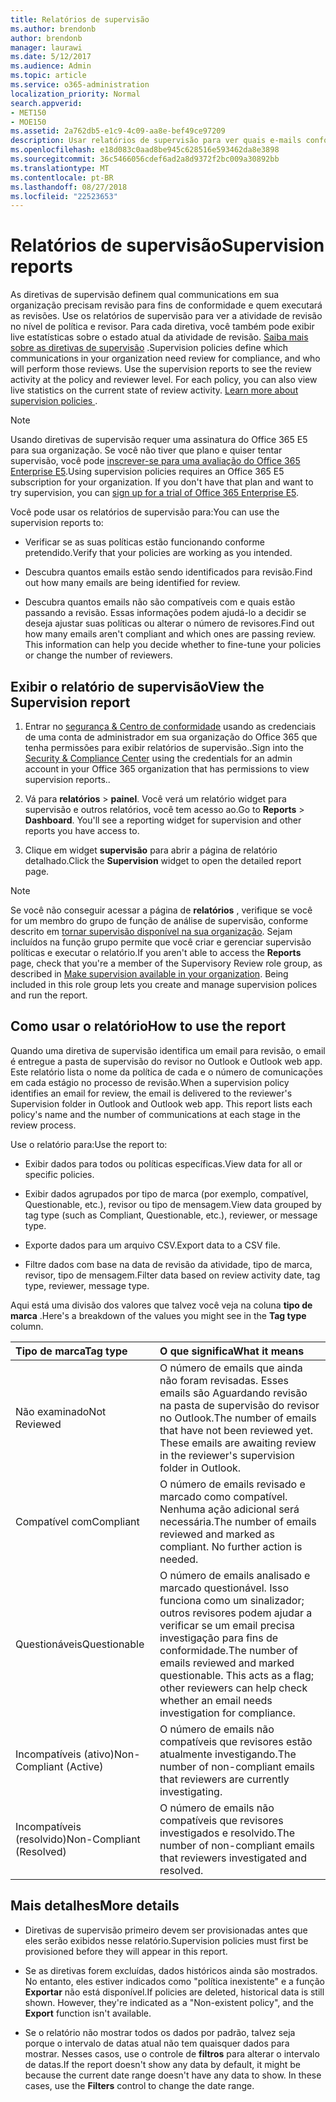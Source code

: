 ```yaml
---
title: Relatórios de supervisão
ms.author: brendonb
author: brendonb
manager: laurawi
ms.date: 5/12/2017
ms.audience: Admin
ms.topic: article
ms.service: o365-administration
localization_priority: Normal
search.appverid:
- MET150
- MOE150
ms.assetid: 2a762db5-e1c9-4c09-aa8e-bef49ce97209
description: Usar relatórios de supervisão para ver quais e-mails conformidade precisa revisar e quem ele deve executar.
ms.openlocfilehash: e18d083c0aad8be945c628516e593462da8e3898
ms.sourcegitcommit: 36c5466056cdef6ad2a8d9372f2bc009a30892bb
ms.translationtype: MT
ms.contentlocale: pt-BR
ms.lasthandoff: 08/27/2018
ms.locfileid: "22523653"
---
```

# <a name="supervision-reports"></a><span data-ttu-id="646f0-103">Relatórios de supervisão</span><span class="sxs-lookup"><span data-stu-id="646f0-103">Supervision reports</span></span>

<span data-ttu-id="646f0-p101">As diretivas de supervisão definem qual communications em sua organização precisam revisão para fins de conformidade e quem executará as revisões. Use os relatórios de supervisão para ver a atividade de revisão no nível de política e revisor. Para cada diretiva, você também pode exibir live estatísticas sobre o estado atual da atividade de revisão. [Saiba mais sobre as diretivas de supervisão](configure-supervision-policies.md) .</span><span class="sxs-lookup"><span data-stu-id="646f0-p101">Supervision policies define which communications in your organization need review for compliance, and who will perform those reviews. Use the supervision reports to see the review activity at the policy and reviewer level. For each policy, you can also view live statistics on the current state of review activity. [Learn more about supervision policies ](configure-supervision-policies.md) .</span></span> 
  
> [!NOTE]
> <span data-ttu-id="646f0-p102">Usando diretivas de supervisão requer uma assinatura do Office 365 E5 para sua organização. Se você não tiver que plano e quiser tentar supervisão, você pode [inscrever-se para uma avaliação do Office 365 Enterprise E5](https://go.microsoft.com/fwlink/p/?LinkID=698279).</span><span class="sxs-lookup"><span data-stu-id="646f0-p102">Using supervision policies requires an Office 365 E5 subscription for your organization. If you don't have that plan and want to try supervision, you can [sign up for a trial of Office 365 Enterprise E5](https://go.microsoft.com/fwlink/p/?LinkID=698279).</span></span> 
  
<span data-ttu-id="646f0-110">Você pode usar os relatórios de supervisão para:</span><span class="sxs-lookup"><span data-stu-id="646f0-110">You can use the supervision reports to:</span></span>
  
- <span data-ttu-id="646f0-111">Verificar se as suas políticas estão funcionando conforme pretendido.</span><span class="sxs-lookup"><span data-stu-id="646f0-111">Verify that your policies are working as you intended.</span></span> 
    
- <span data-ttu-id="646f0-112">Descubra quantos emails estão sendo identificados para revisão.</span><span class="sxs-lookup"><span data-stu-id="646f0-112">Find out how many emails are being identified for review.</span></span>
    
- <span data-ttu-id="646f0-p103">Descubra quantos emails não são compatíveis com e quais estão passando a revisão. Essas informações podem ajudá-lo a decidir se deseja ajustar suas políticas ou alterar o número de revisores.</span><span class="sxs-lookup"><span data-stu-id="646f0-p103">Find out how many emails aren't compliant and which ones are passing review. This information can help you decide whether to fine-tune your policies or change the number of reviewers.</span></span>
    
## <a name="view-the-supervision-report"></a><span data-ttu-id="646f0-115">Exibir o relatório de supervisão</span><span class="sxs-lookup"><span data-stu-id="646f0-115">View the Supervision report</span></span>

1. <span data-ttu-id="646f0-116">Entrar no [segurança &amp; Centro de conformidade](https://protection.office.com/) usando as credenciais de uma conta de administrador em sua organização do Office 365 que tenha permissões para exibir relatórios de supervisão..</span><span class="sxs-lookup"><span data-stu-id="646f0-116">Sign into the [Security &amp; Compliance Center](https://protection.office.com/) using the credentials for an admin account in your Office 365 organization that has permissions to view supervision reports..</span></span> 
    
2. <span data-ttu-id="646f0-p104">Vá para **relatórios** \> **painel**. Você verá um relatório widget para supervisão e outros relatórios, você tem acesso ao.</span><span class="sxs-lookup"><span data-stu-id="646f0-p104">Go to **Reports** \> **Dashboard**. You'll see a reporting widget for supervision and other reports you have access to.</span></span>
    
3. <span data-ttu-id="646f0-119">Clique em widget **supervisão** para abrir a página de relatório detalhado.</span><span class="sxs-lookup"><span data-stu-id="646f0-119">Click the **Supervision** widget to open the detailed report page.</span></span> 
    
> [!NOTE]
> <span data-ttu-id="646f0-p105">Se você não conseguir acessar a página de **relatórios** , verifique se você for um membro do grupo de função de análise de supervisão, conforme descrito em [tornar supervisão disponível na sua organização](configure-supervision-policies.md#SRavailable). Sejam incluídos na função grupo permite que você criar e gerenciar supervisão políticas e executar o relatório.</span><span class="sxs-lookup"><span data-stu-id="646f0-p105">If you aren't able to access the **Reports** page, check that you're a member of the Supervisory Review role group, as described in [Make supervision available in your organization](configure-supervision-policies.md#SRavailable). Being included in this role group lets you create and manage supervision polices and run the report.</span></span> 
  
## <a name="how-to-use-the-report"></a><span data-ttu-id="646f0-122">Como usar o relatório</span><span class="sxs-lookup"><span data-stu-id="646f0-122">How to use the report</span></span>

<span data-ttu-id="646f0-p106">Quando uma diretiva de supervisão identifica um email para revisão, o email é entregue a pasta de supervisão do revisor no Outlook e Outlook web app. Este relatório lista o nome da política de cada e o número de comunicações em cada estágio no processo de revisão.</span><span class="sxs-lookup"><span data-stu-id="646f0-p106">When a supervision policy identifies an email for review, the email is delivered to the reviewer's Supervision folder in Outlook and Outlook web app. This report lists each policy's name and the number of communications at each stage in the review process.</span></span>
  
<span data-ttu-id="646f0-125">Use o relatório para:</span><span class="sxs-lookup"><span data-stu-id="646f0-125">Use the report to:</span></span>
  
- <span data-ttu-id="646f0-126">Exibir dados para todos ou políticas específicas.</span><span class="sxs-lookup"><span data-stu-id="646f0-126">View data for all or specific policies.</span></span>
    
- <span data-ttu-id="646f0-127">Exibir dados agrupados por tipo de marca (por exemplo, compatível, Questionable, etc.), revisor ou tipo de mensagem.</span><span class="sxs-lookup"><span data-stu-id="646f0-127">View data grouped by tag type (such as Compliant, Questionable, etc.), reviewer, or message type.</span></span>
    
- <span data-ttu-id="646f0-128">Exporte dados para um arquivo CSV.</span><span class="sxs-lookup"><span data-stu-id="646f0-128">Export data to a CSV file.</span></span>
    
- <span data-ttu-id="646f0-129">Filtre dados com base na data de revisão da atividade, tipo de marca, revisor, tipo de mensagem.</span><span class="sxs-lookup"><span data-stu-id="646f0-129">Filter data based on review activity date, tag type, reviewer, message type.</span></span>
    
<span data-ttu-id="646f0-130">Aqui está uma divisão dos valores que talvez você veja na coluna **tipo de marca** .</span><span class="sxs-lookup"><span data-stu-id="646f0-130">Here's a breakdown of the values you might see in the **Tag type** column.</span></span> 
  
|<span data-ttu-id="646f0-131">**Tipo de marca**</span><span class="sxs-lookup"><span data-stu-id="646f0-131">**Tag type**</span></span>|<span data-ttu-id="646f0-132">**O que significa**</span><span class="sxs-lookup"><span data-stu-id="646f0-132">**What it means**</span></span>|
|:-----|:-----|
|<span data-ttu-id="646f0-133">Não examinado</span><span class="sxs-lookup"><span data-stu-id="646f0-133">Not Reviewed</span></span>  <br/> |<span data-ttu-id="646f0-p107">O número de emails que ainda não foram revisadas. Esses emails são Aguardando revisão na pasta de supervisão do revisor no Outlook.</span><span class="sxs-lookup"><span data-stu-id="646f0-p107">The number of emails that have not been reviewed yet. These emails are awaiting review in the reviewer's supervision folder in Outlook.</span></span>  <br/> |
|<span data-ttu-id="646f0-136">Compatível com</span><span class="sxs-lookup"><span data-stu-id="646f0-136">Compliant</span></span>  <br/> |<span data-ttu-id="646f0-p108">O número de emails revisado e marcado como compatível. Nenhuma ação adicional será necessária.</span><span class="sxs-lookup"><span data-stu-id="646f0-p108">The number of emails reviewed and marked as compliant. No further action is needed.</span></span>  <br/> |
|<span data-ttu-id="646f0-139">Questionáveis</span><span class="sxs-lookup"><span data-stu-id="646f0-139">Questionable</span></span>  <br/> |<span data-ttu-id="646f0-p109">O número de emails analisado e marcado questionável. Isso funciona como um sinalizador; outros revisores podem ajudar a verificar se um email precisa investigação para fins de conformidade.</span><span class="sxs-lookup"><span data-stu-id="646f0-p109">The number of emails reviewed and marked questionable. This acts as a flag; other reviewers can help check whether an email needs investigation for compliance.</span></span>  <br/> |
|<span data-ttu-id="646f0-142">Incompatíveis (ativo)</span><span class="sxs-lookup"><span data-stu-id="646f0-142">Non-Compliant (Active)</span></span>  <br/> |<span data-ttu-id="646f0-143">O número de emails não compatíveis que revisores estão atualmente investigando.</span><span class="sxs-lookup"><span data-stu-id="646f0-143">The number of non-compliant emails that reviewers are currently investigating.</span></span>  <br/> |
|<span data-ttu-id="646f0-144">Incompatíveis (resolvido)</span><span class="sxs-lookup"><span data-stu-id="646f0-144">Non-Compliant (Resolved)</span></span>  <br/> |<span data-ttu-id="646f0-145">O número de emails não compatíveis que revisores investigados e resolvido.</span><span class="sxs-lookup"><span data-stu-id="646f0-145">The number of non-compliant emails that reviewers investigated and resolved.</span></span>  <br/> |
   
## <a name="more-details"></a><span data-ttu-id="646f0-146">Mais detalhes</span><span class="sxs-lookup"><span data-stu-id="646f0-146">More details</span></span>

- <span data-ttu-id="646f0-147">Diretivas de supervisão primeiro devem ser provisionadas antes que eles serão exibidos nesse relatório.</span><span class="sxs-lookup"><span data-stu-id="646f0-147">Supervision policies must first be provisioned before they will appear in this report.</span></span>
    
- <span data-ttu-id="646f0-p110">Se as diretivas forem excluídas, dados históricos ainda são mostrados. No entanto, eles estiver indicados como "política inexistente" e a função **Exportar** não está disponível.</span><span class="sxs-lookup"><span data-stu-id="646f0-p110">If policies are deleted, historical data is still shown. However, they're indicated as a "Non-existent policy", and the **Export** function isn't available.</span></span> 
    
- <span data-ttu-id="646f0-p111">Se o relatório não mostrar todos os dados por padrão, talvez seja porque o intervalo de datas atual não tem quaisquer dados para mostrar. Nesses casos, use o controle de **filtros** para alterar o intervalo de datas.</span><span class="sxs-lookup"><span data-stu-id="646f0-p111">If the report doesn't show any data by default, it might be because the current date range doesn't have any data to show. In these cases, use the **Filters** control to change the date range.</span></span> 
    

